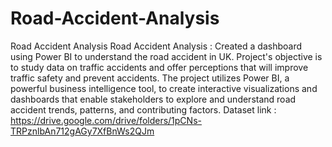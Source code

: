 # Road-Accident-Analysis
Road Accident Analysis 
Road Accident Analysis : 
Created a dashboard using Power BI to understand the road accident in UK.
Project's objective is to study data on traffic accidents and offer perceptions that will improve traffic safety and prevent accidents.
The project utilizes Power BI, a powerful business intelligence tool, to create interactive visualizations and dashboards that enable stakeholders to explore and understand road accident trends, patterns, and contributing factors. 
Dataset link : https://drive.google.com/drive/folders/1pCNs-TRPznlbAn712gAGy7XfBnWs2QJm
